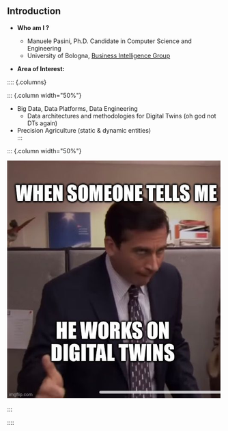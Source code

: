 ## Introduction

- **Who am I ?** 

    - Manuele Pasini, Ph.D. Candidate in Computer Science and Engineering
    - University of Bologna, [Business Intelligence Group](https://big.csr.unibo.it/)

- **Area of Interest:** 

:::: {.columns}

::: {.column width="50%"}

- Big Data, Data Platforms, Data Engineering
    - Data architectures and methodologies for Digital Twins (oh god not DTs again)
- Precision Agriculture (static & dynamic entities)        
:::

::: {.column width="50%"}

![Oh God no, not DTs again](https://raw.githubusercontent.com/ManuelePasini/slides-markdown/refs/heads/master/slides/images/ioanninaSlides/dt_meme.jpg)

:::


::::


